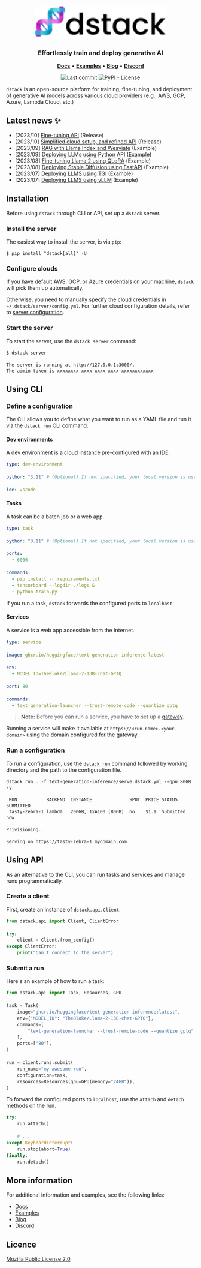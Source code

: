 <div align="center">
<h1 align="center">
  <a target="_blank" href="https://dstack.ai">
    <picture>
      <source media="(prefers-color-scheme: dark)" srcset="https://raw.githubusercontent.com/dstackai/dstack/master/docs/assets/images/dstack-logo-dark.svg"/>
      <img alt="dstack" src="https://raw.githubusercontent.com/dstackai/dstack/master/docs/assets/images/dstack-logo.svg" width="350px"/>
    </picture>
  </a>
</h1>

<h3 align="center">
Effortlessly train and deploy generative AI
</h3>

<p align="center">
<a href="https://dstack.ai/docs" target="_blank"><b>Docs</b></a> •
<a href="https://dstack.ai/examples" target="_blank"><b>Examples</b></a> •
<a href="https://dstack.ai/blog" target="_blank"><b>Blog</b></a> •
<a href="https://discord.gg/u8SmfwPpMd" target="_blank"><b>Discord</b></a>
</p>

[![Last commit](https://img.shields.io/github/last-commit/dstackai/dstack?style=flat-square)](https://github.com/dstackai/dstack/commits/)
[![PyPI - License](https://img.shields.io/pypi/l/dstack?style=flat-square&color=blue)](https://github.com/dstackai/dstack/blob/master/LICENSE.md)
</div>

`dstack` is an open-source platform for training, fine-tuning, and deployment of 
generative AI models across various cloud providers (e.g., AWS, GCP, Azure, Lambda Cloud, etc.)

## Latest news ✨

- [2023/10] [Fine-tuning API](https://dstack.ai/docs/guides/fine-tuning/) (Release)
- [2023/10] [Simplified cloud setup, and refined API](https://dstack.ai/blog/2023/10/18/simplified-cloud-setup/) (Release)
- [2023/09] [RAG with Llama Index and Weaviate](https://dstack.ai/examples/llama-index-weaviate) (Example)
- [2023/09] [Deploying LLMs using Python API](https://dstack.ai/examples/deploy-python) (Example)
- [2023/08] [Fine-tuning Llama 2 using QLoRA](https://dstack.ai/examples/finetuning-llama-2) (Example)
- [2023/08] [Deploying Stable Diffusion using FastAPI](https://dstack.ai/examples/stable-diffusion-xl) (Example)
- [2023/07] [Deploying LLMS using TGI](https://dstack.ai/examples/text-generation-inference) (Example)
- [2023/07] [Deploying LLMS using vLLM](https://dstack.ai/examples/vllm) (Example)

## Installation

Before using `dstack` through CLI or API, set up a `dstack` server.

### Install the server

The easiest way to install the server, is via `pip`:

<div class="termy">

```shell
$ pip install "dstack[all]" -U
```

</div>

### Configure clouds

If you have default AWS, GCP, or Azure credentials on your machine, `dstack` will pick them up automatically.

Otherwise, you need to manually specify the cloud credentials in `~/.dstack/server/config.yml`.
For further cloud configuration details, refer to [server configuration](https://dstack.ai/docs/configuration/server).

### Start the server

To start the server, use the `dstack server` command:

<div class="termy">

```shell
$ dstack server

The server is running at http://127.0.0.1:3000/.
The admin token is xxxxxxxx-xxxx-xxxx-xxxx-xxxxxxxxxxxx
```

</div>

## Using CLI

### Define a configuration

The CLI allows you to define what you want to run as a YAML file and
run it via the `dstack run` CLI command.

#### Dev environments

A dev environment is a cloud instance pre-configured with an IDE.

```yaml
type: dev-environment

python: "3.11" # (Optional) If not specified, your local version is used

ide: vscode
```

#### Tasks

A task can be a batch job or a web app.

```yaml
type: task

python: "3.11" # (Optional) If not specified, your local version is used

ports:
  - 6006

commands:
  - pip install -r requirements.txt
  - tensorboard --logdir ./logs &
  - python train.py
```

If you run a task, `dstack` forwards the configured ports to `localhost`.

#### Services

A service is a web app accessible from the Internet.

```yaml
type: service

image: ghcr.io/huggingface/text-generation-inference:latest

env: 
  - MODEL_ID=TheBloke/Llama-2-13B-chat-GPTQ 

port: 80

commands:
  - text-generation-launcher --trust-remote-code --quantize gptq
```

> **Note:**
> Before you can run a service, you have to set up a [gateway](https://dstack.ai/docs/guides/services.md#set-up-a-gateway).

Running a service will make it available at `https://<run-name>.<your-domain>` using the
domain configured for the gateway.

### Run a configuration

To run a configuration, use the [`dstack run`](https://dstack.ai/docs/reference/cli/run.md) command followed by 
working directory and the path to the configuration file.

```shell
dstack run . -f text-generation-inference/serve.dstack.yml --gpu 80GB -y

 RUN           BACKEND  INSTANCE              SPOT  PRICE STATUS    SUBMITTED
 tasty-zebra-1 lambda   200GB, 1xA100 (80GB)  no    $1.1  Submitted now
 
Privisioning...

Serving on https://tasty-zebra-1.mydomain.com
```

## Using API

As an alternative to the CLI, you can run tasks and services and manage runs programmatically.

### Create a client

First, create an instance of `dstack.api.Client`:

```python
from dstack.api import Client, ClientError

try:
    client = Client.from_config()
except ClientError:
    print("Can't connect to the server")
```

### Submit a run

Here's an example of how to run a task:

```python
from dstack.api import Task, Resources, GPU

task = Task(
    image="ghcr.io/huggingface/text-generation-inference:latest",
    env={"MODEL_ID": "TheBloke/Llama-2-13B-chat-GPTQ"},
    commands=[
        "text-generation-launcher --trust-remote-code --quantize gptq",
    ],
    ports=["80"],
)

run = client.runs.submit(
    run_name="my-awesome-run",
    configuration=task,
    resources=Resources(gpu=GPU(memory="24GB")),
)
```

[//]: # (TODO: Explain how to mount a repo)

To forward the configured ports to `localhost`, use the `attach` and `detach` methods on the run.

```python
try:
    run.attach()
    
    # ...
except KeyboardInterrupt:
    run.stop(abort=True)
finally:
    run.detach()
```

## More information

For additional information and examples, see the following links:

- [Docs](https://dstack.ai/docs)
- [Examples](https://dstack.ai/examples)
- [Blog](https://dstack.ai/blog)
- [Discord](https://discord.gg/u8SmfwPpMd)

## Licence

[Mozilla Public License 2.0](LICENSE.md)
